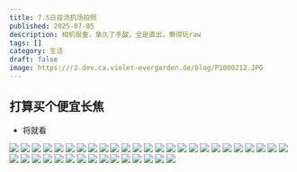 ```yaml
---
title: 7.5日双流机场拍照
published: 2025-07-05
description: 相机很重，拿久了手酸，全是直出，懒得玩raw
tags: []
category: 生活
draft: false
image: https://r2.dev.ca.violet-evergarden.de/blog/P1000212.JPG
---
```


## 打算买个便宜长焦

- 将就看

![](https://r2.dev.ca.violet-evergarden.de/blog/P1000205.JPG)
![](https://r2.dev.ca.violet-evergarden.de/blog/P1000201.JPG)
![](https://r2.dev.ca.violet-evergarden.de/blog/P1000204.JPG)
![](https://r2.dev.ca.violet-evergarden.de/blog/P1000203.JPG)
![](https://r2.dev.ca.violet-evergarden.de/blog/P1000202.JPG)
![](https://r2.dev.ca.violet-evergarden.de/blog/P1000200.JPG)
![](https://r2.dev.ca.violet-evergarden.de/blog/P1000199.JPG)
![](https://r2.dev.ca.violet-evergarden.de/blog/P1000198.JPG)
![](https://r2.dev.ca.violet-evergarden.de/blog/P1000196.JPG)
![](https://r2.dev.ca.violet-evergarden.de/blog/P1000195.JPG)
![](https://r2.dev.ca.violet-evergarden.de/blog/P1000194.JPG)
![](https://r2.dev.ca.violet-evergarden.de/blog/P1000193.JPG)
![](https://r2.dev.ca.violet-evergarden.de/blog/P1000192.JPG)
![](https://r2.dev.ca.violet-evergarden.de/blog/P1000191.JPG)
![](https://r2.dev.ca.violet-evergarden.de/blog/P1000190.JPG)
![](https://r2.dev.ca.violet-evergarden.de/blog/P1000231.JPG)
![](https://r2.dev.ca.violet-evergarden.de/blog/P1000230.JPG)
![](https://r2.dev.ca.violet-evergarden.de/blog/P1000229.JPG)
![](https://r2.dev.ca.violet-evergarden.de/blog/P1000228.JPG)
![](https://r2.dev.ca.violet-evergarden.de/blog/P1000227.JPG)
![](https://r2.dev.ca.violet-evergarden.de/blog/P1000226.JPG)
![](https://r2.dev.ca.violet-evergarden.de/blog/P1000225.JPG)
![](https://r2.dev.ca.violet-evergarden.de/blog/P1000224.JPG)
![](https://r2.dev.ca.violet-evergarden.de/blog/P1000223.JPG)
![](https://r2.dev.ca.violet-evergarden.de/blog/P1000222.JPG)
![](https://r2.dev.ca.violet-evergarden.de/blog/P1000221.JPG)
![](https://r2.dev.ca.violet-evergarden.de/blog/P1000220.JPG)
![](https://r2.dev.ca.violet-evergarden.de/blog/P1000219.JPG)
![](https://r2.dev.ca.violet-evergarden.de/blog/P1000218.JPG)
![](https://r2.dev.ca.violet-evergarden.de/blog/P1000217.JPG)
![](https://r2.dev.ca.violet-evergarden.de/blog/P1000215.JPG)
![](https://r2.dev.ca.violet-evergarden.de/blog/P1000214.JPG)
![](https://r2.dev.ca.violet-evergarden.de/blog/P1000213.JPG)
![](https://r2.dev.ca.violet-evergarden.de/blog/P1000212.JPG)
![](https://r2.dev.ca.violet-evergarden.de/blog/P1000211.JPG)
![](https://r2.dev.ca.violet-evergarden.de/blog/P1000210.JPG)
![](https://r2.dev.ca.violet-evergarden.de/blog/P1000209.JPG)
![](https://r2.dev.ca.violet-evergarden.de/blog/P1000208.JPG)
![](https://r2.dev.ca.violet-evergarden.de/blog/P1000207.JPG)
![](https://r2.dev.ca.violet-evergarden.de/blog/P1000206.JPG)